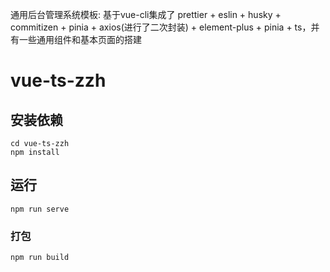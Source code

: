 通用后台管理系统模板: 基于vue-cli集成了 prettier + eslin + husky + commitizen + pinia + axios(进行了二次封装) + element-plus + pinia + ts，并有一些通用组件和基本页面的搭建

# vue-ts-zzh

## 安装依赖

```
cd vue-ts-zzh
npm install
```

## 运行

```
npm run serve
```

### 打包

```
npm run build
```

